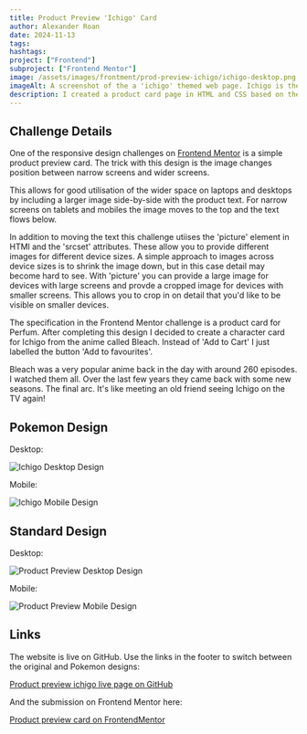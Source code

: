 ```yaml
---
title: Product Preview 'Ichigo' Card
author: Alexander Roan
date: 2024-11-13
tags: 
hashtags:
project: ["Frontend"]
subproject: ["Frontend Mentor"]
image: /assets/images/frontment/prod-preview-ichigo/ichigo-desktop.png
imageAlt: A screenshot of the a 'ichigo' themed web page. Ichigo is the main character of the anime called Bleach.
description: I created a product card page in HTML and CSS based on the character Ichigo from the Anime called Bleach. This was an alternate design for one of the challenges on the Frontend Mentor website.
---
```


## Challenge Details

One of the responsive design challenges on [Frontend Mentor](https://www.frontendmentor.com) is a simple product preview card. The trick with this design is the image changes position between narrow screens and wider screens.

This allows for good utilisation of the wider space on laptops and desktops by including a larger image side-by-side with the product text. For narrow screens on tablets and mobiles the image moves to the top and the text flows below.

In addition to moving the text this challenge utiises the 'picture' element in HTMl and the 'srcset' attributes. These allow you to provide different images for different device sizes. A simple approach to images across device sizes is to shrink the image down, but in this case detail may become hard to see. With 'picture' you can provide a large image for devices with large screens and provde a cropped image for devices with smaller screens. This allows you to crop in on detail that you'd like to be visible on smaller devices.

The specification in the Frontend Mentor challenge is a product card for Perfum. After completing this design I decided to create a character card for Ichigo from the anime called Bleach. Instead of 'Add to Cart' I just labelled the button 'Add to favourites'.

Bleach was a very popular anime back in the day with around 260 episodes. I watched them all. Over the last few years they came back with some new seasons. The final arc. It's like meeting an old friend seeing Ichigo on the TV again!

## Pokemon Design

Desktop:

![Ichigo Desktop Design](/assets/images/frontment/prod-preview-ichigo/ichigo-desktop.png)

Mobile:

![Ichigo Mobile Design](/assets/images/frontment/prod-preview-ichigo/ichigo-mobile.png)

## Standard Design

Desktop:

![Product Preview Desktop Design](/assets/images/frontment/prod-preview-ichigo/prod-preview-desktop.png)

Mobile:

![Product Preview Mobile Design](/assets/images/frontment/prod-preview-ichigo/prod-preview-mobile.png)

## Links

The website is live on GitHub. Use the links in the footer to switch between the original and Pokemon designs:

[Product preview ichigo live page on GitHub](https://dearestalexander.github.io/fm_prod-prev-card)

And the submission on Frontend Mentor here:

[Product preview card on FrontendMentor](https://www.frontendmentor.io/solutions/product-preview-card-mobile-first-responsive-units-mwI9DjE4zH)

